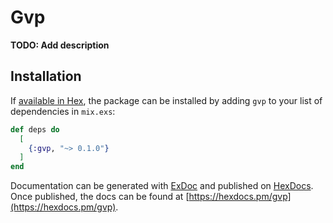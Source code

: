 # Gvp

**TODO: Add description**

## Installation

If [available in Hex](https://hex.pm/docs/publish), the package can be installed
by adding `gvp` to your list of dependencies in `mix.exs`:

```elixir
def deps do
  [
    {:gvp, "~> 0.1.0"}
  ]
end
```

Documentation can be generated with [ExDoc](https://github.com/elixir-lang/ex_doc)
and published on [HexDocs](https://hexdocs.pm). Once published, the docs can
be found at [https://hexdocs.pm/gvp](https://hexdocs.pm/gvp).

